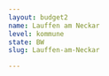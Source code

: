 ```yaml
---
layout: budget2
name: Lauffen am Neckar
level: kommune
state: BW
slug: Lauffen-am-Neckar

---
```



